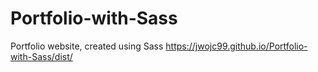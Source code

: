 # Portfolio-with-Sass
Portfolio website, created using Sass
https://jwojc99.github.io/Portfolio-with-Sass/dist/
